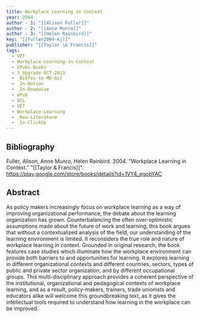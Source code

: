 ```yaml
---
title: Workplace Learning in Context
year: 2004
author - 1: "[[Alison Fuller]]"
author - 2: "[[Anne Munro]]"
author - 3: "[[Helen Rainbird]]"
key: "[[Fuller2004-kj]]"
publisher: "[[Taylor \& Francis]]"
tags:
  - VET
  - Workplace-Learning-in-Context
  - EPubs-Books
  - 3_Upgrade-OCT-2023
  - _BibTex-to-MD-Git
  - _In-Notion
  - _In-Readwise
  - ePub
  - UCL
  - VET
  - Workplace-Learning
  - _New-Literature
  - _In-ClickUp
---
```


## Bibliography
Fuller, Alison, Anne Munro, Helen Rainbird. 2004. “Workplace Learning in Context.” "[[Taylor \& Francis]]". https://play.google.com/store/books/details?id=1VY4_egobYAC

## Abstract
As policy makers increasingly focus on workplace learning as a way of improving organizational performance, the debate about the learning organization has grown. Counterbalancing the often over-optimistic assumptions made about the future of work and learning, this book argues that without a contextualized analysis of the field, our understanding of the learning environment is limited. It reconsiders the true role and nature of workplace learning in context. Grounded in original research, the book features case studies which illuminate how the workplace environment can provide both barriers to and opportunities for learning. It explores learning in different organizational contexts and different countries, sectors, types of public and private sector organization, and by different occupational groups. This multi-disciplinary approach provides a coherent perspective of the institutional, organizational and pedagogical contexts of workplace learning, and as a result, policy-makers, trainers, trade unionists and educators alike will welcome this groundbreaking text, as it gives the intellectual tools required to understand how learning in the workplace can be improved.